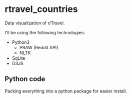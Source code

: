 # rtravel_countries
Data visualization of r/Travel.

I'll be using the following technologies:
* Python3  
    * PRAW (Reddit API)
    * NLTK
* SqLite
* D3JS

## Python code
Packing everything into a python package for easier install.  